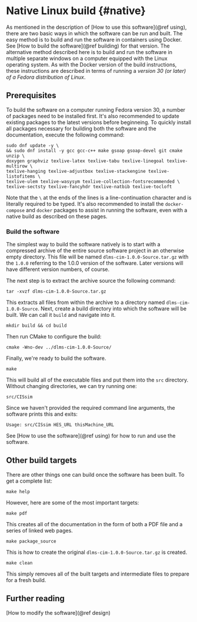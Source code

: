 # Native Linux build {#native} #

As mentioned in the description of [How to use this software](@ref using), there are two basic ways in which the software can be run and built.  The easy method is to build and run the software in containers using Docker.  See [How to build the software](@ref building) for that version.  The alternative method described here is to build and run the software in multiple separate windows on a computer equipped with the Linux operating system.  As with the Docker version of the build instructions, these instructions are described in terms of running a *version 30 (or later) of a Fedora distribution of Linux*.

## Prerequisites ##
To build the software on a computer running Fedora version 30, a number of packages need to be installed first.  It's also recommended to update existing packages to the latest versions before beginneing.  To quickly install all packages necessary for building both the software and the documentation, execute the following command:


    sudo dnf update -y \
    && sudo dnf install -y gcc gcc-c++ make gsoap gsoap-devel git cmake unzip \
    doxygen graphviz texlive-latex texlive-tabu texlive-linegoal texlive-multirow \
    texlive-hanging texlive-adjustbox texlive-stackengine texlive-listofitems \
    texlive-ulem texlive-wasysym texlive-collection-fontsrecommended \
    texlive-sectsty texlive-fancyhdr texlive-natbib texlive-tocloft

Note that the `\` at the ends of the lines is a line-continuation character and is literally required to be typed.  It's also recommended to install the `docker-compose` and `docker` packages to assist in running the software, even with a native build as described on these pages.

### Build the software ###
The simplest way to build the software natively is to start with a compressed archive of the entire source software project in an otherwise empty directory.  This file will be named `dlms-cim-1.0.0-Source.tar.gz` with the `1.0.0` referring to the 1.0.0 version of the software.  Later versions will have different version numbers, of course.  

The next step is to extract the archive source the following command:

    tar -xvzf dlms-cim-1.0.0-Source.tar.gz 

This extracts all files from within the archive to a directory named `dlms-cim-1.0.0-Source`.  Next, create a build directory into which the software will be built.  We can call it `build` and navigate into it.

    mkdir build && cd build

Then run CMake to configure the build:

    cmake -Wno-dev ../dlms-cim-1.0.0-Source/

Finally, we're ready to build the software. 

    make

This will build all of the executable files and put them into the `src` directory.  Without changing directories, we can try running one:

    src/CISsim 

Since we haven't provided the required command line arguments, the software prints this and exits:

    Usage: src/CISsim HES_URL thisMachine_URL

See [How to use the software](@ref using) for how to run and use the software.

## Other build targets
There are other things one can build once the software has been built.  To get a complete list:

    make help

However, here are some of the most important targets:

    make pdf

This creates all of the documentation in the form of both a PDF file and a series of linked web pages.  

    make package_source

This is how to create the original `dlms-cim-1.0.0-Source.tar.gz` is created.  

    make clean

This simply removes all of the built targets and intermediate files to prepare for a fresh build.

## Further reading

[How to modify the software](@ref design)
